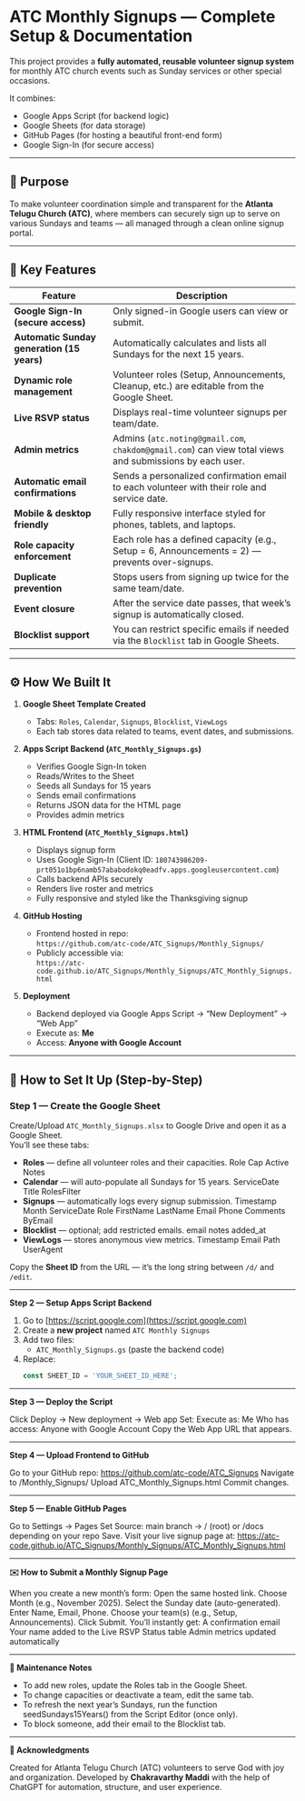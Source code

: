 # ATC Monthly Signups — Complete Setup & Documentation

This project provides a **fully automated, reusable volunteer signup system** for monthly ATC church events such as Sunday services or other special occasions.

It combines:
- Google Apps Script (for backend logic)
- Google Sheets (for data storage)
- GitHub Pages (for hosting a beautiful front-end form)
- Google Sign-In (for secure access)

---

## 🙏 Purpose
To make volunteer coordination simple and transparent for the **Atlanta Telugu Church (ATC)**, where members can securely sign up to serve on various Sundays and teams — all managed through a clean online signup portal.

---

## 🧩 Key Features

| Feature | Description |
|----------|--------------|
| **Google Sign-In (secure access)** | Only signed-in Google users can view or submit. |
| **Automatic Sunday generation (15 years)** | Automatically calculates and lists all Sundays for the next 15 years. |
| **Dynamic role management** | Volunteer roles (Setup, Announcements, Cleanup, etc.) are editable from the Google Sheet. |
| **Live RSVP status** | Displays real-time volunteer signups per team/date. |
| **Admin metrics** | Admins (`atc.noting@gmail.com`, `chakdom@gmail.com`) can view total views and submissions by each user. |
| **Automatic email confirmations** | Sends a personalized confirmation email to each volunteer with their role and service date. |
| **Mobile & desktop friendly** | Fully responsive interface styled for phones, tablets, and laptops. |
| **Role capacity enforcement** | Each role has a defined capacity (e.g., Setup = 6, Announcements = 2) — prevents over-signups. |
| **Duplicate prevention** | Stops users from signing up twice for the same team/date. |
| **Event closure** | After the service date passes, that week’s signup is automatically closed. |
| **Blocklist support** | You can restrict specific emails if needed via the `Blocklist` tab in Google Sheets. |

---

## ⚙️ How We Built It

1. **Google Sheet Template Created**  
   - Tabs: `Roles`, `Calendar`, `Signups`, `Blocklist`, `ViewLogs`  
   - Each tab stores data related to teams, event dates, and submissions.

2. **Apps Script Backend (`ATC_Monthly_Signups.gs`)**  
   - Verifies Google Sign-In token  
   - Reads/Writes to the Sheet  
   - Seeds all Sundays for 15 years  
   - Sends email confirmations  
   - Returns JSON data for the HTML page  
   - Provides admin metrics

3. **HTML Frontend (`ATC_Monthly_Signups.html`)**  
   - Displays signup form  
   - Uses Google Sign-In (Client ID: `180743986209-prt051o1bp6namb57ababodokq0eadfv.apps.googleusercontent.com`)  
   - Calls backend APIs securely  
   - Renders live roster and metrics  
   - Fully responsive and styled like the Thanksgiving signup

4. **GitHub Hosting**  
   - Frontend hosted in repo:  
     `https://github.com/atc-code/ATC_Signups/Monthly_Signups/`  
   - Publicly accessible via:  
     `https://atc-code.github.io/ATC_Signups/Monthly_Signups/ATC_Monthly_Signups.html`

5. **Deployment**  
   - Backend deployed via Google Apps Script → “New Deployment” → “Web App”  
   - Execute as: **Me**  
   - Access: **Anyone with Google Account**

---

## 📄 How to Set It Up (Step-by-Step)

### Step 1 — Create the Google Sheet
Create/Upload `ATC_Monthly_Signups.xlsx` to Google Drive and open it as a Google Sheet.  
You’ll see these tabs:
- **Roles** — define all volunteer roles and their capacities.
  Role	Cap	Active	Notes
- **Calendar** — will auto-populate all Sundays for 15 years.
  ServiceDate	Title	RolesFilter
- **Signups** — automatically logs every signup submission.
Timestamp	Month	ServiceDate	Role	FirstName	LastName	Email	Phone	Comments	ByEmail
- **Blocklist** — optional; add restricted emails.
email	notes	added_at
- **ViewLogs** — stores anonymous view metrics.
Timestamp	Email	Path	UserAgent

Copy the **Sheet ID** from the URL — it’s the long string between `/d/` and `/edit`.

---

**Step 2 — Setup Apps Script Backend**
1. Go to [https://script.google.com](https://script.google.com)  
2. Create a **new project** named `ATC Monthly Signups`
3. Add two files:
   - `ATC_Monthly_Signups.gs` (paste the backend code)
4. Replace:
   ```js
   const SHEET_ID = 'YOUR_SHEET_ID_HERE';

---

**Step 3 — Deploy the Script**

Click Deploy → New deployment → Web app
Set: Execute as: Me
Who has access: Anyone with Google Account
Copy the Web App URL that appears.

---

**Step 4 — Upload Frontend to GitHub**

Go to your GitHub repo:
https://github.com/atc-code/ATC_Signups
Navigate to /Monthly_Signups/
Upload ATC_Monthly_Signups.html
Commit changes.

---

**Step 5 — Enable GitHub Pages**

Go to Settings → Pages
Set Source: main branch → / (root) or /docs depending on your repo
Save.
Visit your live signup page at:
https://atc-code.github.io/ATC_Signups/Monthly_Signups/ATC_Monthly_Signups.html

---

**✉️ How to Submit a Monthly Signup Page**

When you create a new month’s form:
Open the same hosted link.
Choose Month (e.g., November 2025).
Select the Sunday date (auto-generated).
Enter Name, Email, Phone.
Choose your team(s) (e.g., Setup, Announcements).
Click Submit.
You’ll instantly get:
A confirmation email
Your name added to the Live RSVP Status table
Admin metrics updated automatically

---

**🔧 Maintenance Notes**

- To add new roles, update the Roles tab in the Google Sheet.
- To change capacities or deactivate a team, edit the same tab.
- To refresh the next year’s Sundays, run the function seedSundays15Years() from the Script Editor (once only).
- To block someone, add their email to the Blocklist tab.

---

**🙌 Acknowledgments**

Created for Atlanta Telugu Church (ATC) volunteers to serve God with joy and organization.
Developed by **Chakravarthy Maddi** with the help of ChatGPT for automation, structure, and user experience.
